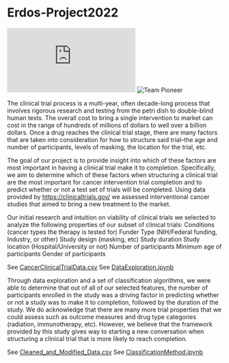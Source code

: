 # Erdos-Project2022


![Team Pioneer](https://github.com/Asiawyatt/Erdos-Project2022/files/8838236/Team.Pioneer.pdf)
![Team Pioneer](https://user-images.githubusercontent.com/98902426/172016057-07f8758e-382c-4280-8580-26311bb5ea46.png)

The clinical trial process is a multi-year, often decade-long process that involves rigorous research and testing from the petri dish to double-blind human tests. The overall cost to bring a single intervention to market can cost in the range of hundreds of millions of dollars to well over a billion dollars. Once a drug reaches the clinical trial stage, there are many factors that are taken into consideration for how to structure said trial–the age and number of participants, levels of masking, the location for the trial, etc. 

The goal of our project is to provide insight into which of these factors are most important in having a clinical trial make it to completion. Specifically, we aim to determine which of these factors when structuring a clinical trial are the most important for cancer intervention trial completion and to predict whether or not a test set of trials will be completed. Using data provided by https://clinicaltrials.gov/ we assessed interventional cancer studies that aimed to bring a new treatment to the market.

Our initial research and intuition on viability of clinical trials we selected to analyze the following properties of our subset of clinical trials:
Conditions (cancer types the therapy is tested for)
Funder Type (NIH/Federal funding, Industry, or other)
Study design (masking, etc)
Study duration
Study location (Hospital/University or not)
Number of participants
Minimum age of participants
Gender of participants 

See [CancerClinicalTrialData.csv](https://github.com/Asiawyatt/Erdos-Project2022/CancerClinicalTrialData.csv)
See [DataExploration.ipynb](https://github.com/Asiawyatt/Erdos-Project2022/DataExploration.ipynb)

Through data exploration and a set of classification algorithms, we were able to determine that out of all of our selected features, the number of participants enrolled in the study was a driving factor in predicting whether or not a study was to make it to completion, followed by the duration of the study. We do acknowledge that there are many more trial properties that we could assess such as outcome measures and drug type categories (radiation, immunotherapy, etc). However, we believe that the framework provided by this study gives way to starting a new conversation when structuring a clinical trial that is more likely to reach completion.

See [Cleaned_and_Modified_Data.csv](https://github.com/Asiawyatt/Erdos-Project2022/Cleaned_and_Modified_Data.csv)
See [ClassificationMethod.ipynb](https://github.com/Asiawyatt/Erdos-Project2022/ClassificationMethod.ipynb)
